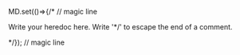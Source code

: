 MD.set(()=>{/* // magic line

Write your heredoc here. Write '*\/' to escape the end of a comment.

*/}); // magic line
